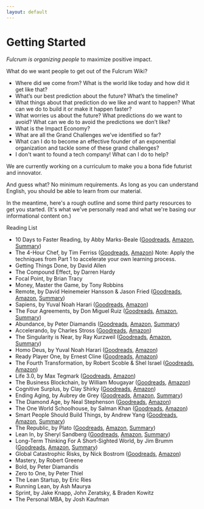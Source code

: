 ```yaml
---
layout: default
---
```

# Getting Started

_Fulcrum is organizing people_ to maximize positive impact.

What do we want people to get out of the Fulcrum Wiki?
* Where did we come from? What is the world like today and how did it get like that?
* What’s our best prediction about the future? What’s the timeline?
* What things about that prediction do we like and want to happen? What can we do to build it or make it happen faster?
* What worries us about the future? What predictions do we want to avoid? What can we do to avoid the predictions we don’t like?
* What is the Impact Economy?
* What are all the Grand Challenges we’ve identified so far?
* What can I do to become an effective founder of an exponential organization and tackle some of these grand challenges?
* I don't want to found a tech company! What can I do to help?

We are currently working on a curriculum to make you a bona fide futurist and innovator.

And guess what? No minimum requirements. As long as you can understand English, you should be able to learn from our material.

In the meantime, here's a rough outline and some third party resources to get you started. (It's what we've personally read and what we're basing our informational content on.)

Reading List
- 10 Days to Faster Reading, by Abby Marks-Beale ([Goodreads](https://www.goodreads.com/book/show/227552.10_Days_to_Faster_Reading), [Amazon](https://www.amazon.com/gp/product/0446676675), [Summary](http://fourminutebooks.com/10-days-to-faster-reading-summary/))
- The 4-Hour Chef, by Tim Ferriss ([Goodreads](https://www.goodreads.com/book/show/13129810-the-4-hour-chef), [Amazon](https://www.amazon.com/4-Hour-Chef-Cooking-Learning-Anything-ebook/dp/B005NJU8PA)) Note: Apply the techniques from Part 1 to accelerate your own learning process.
- Getting Things Done, by David Allen
- The Compound Effect, by Darren Hardy
- Focal Point, by Brian Tracy
- Money, Master the Game, by Tony Robbins
- Remote, by David Heinemeier Hansson & Jason Fried ([Goodreads](https://www.goodreads.com/book/show/17316682-remote), [Amazon](https://www.amazon.com/Remote-Office-Required-Jason-Fried-ebook/dp/B00C0ALZ0W), [Summary](http://fourminutebooks.com/remote-summary/))
- Sapiens, by Yuval Noah Harari ([Goodreads](https://www.goodreads.com/book/show/23692271-sapiens), [Amazon](https://www.amazon.com/Sapiens-Humankind-Yuval-Noah-Harari-ebook/dp/B00ICN066A))
- The Four Agreements, by Don Miguel Ruiz ([Goodreads](https://www.goodreads.com/book/show/6596.The_Four_Agreements), [Amazon](https://www.amazon.com/Four-Agreements-Practical-Personal-Freedom-ebook/dp/B005BRS8Z6), [Summary](http://fourminutebooks.com/the-four-agreements-summary/))
- Abundance, by Peter Diamandis ([Goodreads](https://www.goodreads.com/book/show/13187824-abundance), [Amazon](https://www.amazon.com/Abundance-Future-Better-Than-Think-ebook/dp/B005FLOGMM), [Summary](http://fourminutebooks.com/abundance-summary/))
- Accelerando, by Charles Stross ([Goodreads](https://www.goodreads.com/book/show/17863.Accelerando), [Amazon](https://www.amazon.com/Accelerando-Singularity-Book-Charles-Stross-ebook/dp/B000OIZUC6))
- The Singularity is Near, by Ray Kurzweil ([Goodreads](https://www.goodreads.com/book/show/83518.The_Singularity_is_Near), [Amazon](https://www.amazon.com/dp/0143037889), [Summary](http://fourminutebooks.com/the-singularity-is-near-summary/))
- Homo Deus, by Yuval Noah Harari ([Goodreads](https://www.goodreads.com/book/show/31138556-homo-deus), [Amazon](https://www.amazon.com/Homo-Deus-Brief-History-Tomorrow-ebook/dp/B01BBQ33VE))
- Ready Player One, by Ernest Cline ([Goodreads](https://www.goodreads.com/book/show/9969571-ready-player-one), [Amazon](https://www.amazon.com/Ready-Player-One-Ernest-Cline-ebook/dp/B004J4WKUQ))
- The Fourth Transformation, by Robert Scoble & Shel Israel ([Goodreads](https://www.goodreads.com/book/show/33013351-the-fourth-transformation), [Amazon](https://www.amazon.com/Fourth-Transformation-Artificial-Intelligence-Everything-ebook/dp/B01M5JKW3Z))
- Life 3.0, by Max Tegmark ([Goodreads](https://www.goodreads.com/book/show/34272565-life-3-0), [Amazon](https://www.amazon.com/Life-3-0-Being-Artificial-Intelligence/dp/1101946598))
- The Business Blockchain, by William Mougayar ([Goodreads](https://www.goodreads.com/book/show/29878354-the-business-blockchain), [Amazon](https://www.amazon.com/Business-Blockchain-Practice-Application-Technology-ebook/dp/B01EIGP8HG))
- Cognitive Surplus, by Clay Shirky ([Goodreads](https://www.goodreads.com/book/show/7614793-cognitive-surplus), [Amazon](https://www.amazon.com/Cognitive-Surplus-Creativity-Generosity-Connected-ebook/dp/B003NX75HC))
- Ending Aging, by Aubrey de Grey ([Goodreads](https://www.goodreads.com/book/show/519781.Ending_Aging), [Amazon](https://www.amazon.com/Ending-Aging-Rejuvenation-Breakthroughs-Lifetime-ebook/dp/B001ANSSKA), [Summary](http://fourminutebooks.com/ending-aging-summary/))
- The Diamond Age, by Neal Stephenson ([Goodreads](https://www.goodreads.com/book/show/827.The_Diamond_Age), [Amazon](https://www.amazon.com/Diamond-Age-Bantam-Spectra-Book-ebook/dp/B000FBJCKI))
- The One World Schoolhouse, by Salman Khan ([Goodreads](https://www.goodreads.com/book/show/15898640-the-one-world-schoolhouse), [Amazon](https://www.amazon.com/One-World-Schoolhouse-Education-Reimagined-ebook/dp/B0076DEOII))
- Smart People Should Build Things, by Andrew Yang ([Goodreads](https://www.goodreads.com/book/show/18085527-smart-people-should-build-things), [Amazon](https://www.amazon.com/Smart-People-Should-Build-Things-ebook/dp/B00DB3D7EY), [Summary](http://fourminutebooks.com/smart-people-should-build-things-summary/))
- The Republic, by Plato ([Goodreads](https://www.goodreads.com/book/show/30289.The_Republic), [Amazon](https://www.amazon.com/Republic-AmazonClassics-Plato-ebook/dp/B072R4H8BC), [Summary](http://fourminutebooks.com/the-republic-summary/))
- Lean In, by Sheryl Sandberg ([Goodreads](https://www.goodreads.com/book/show/16071764-lean-in), [Amazon](https://www.amazon.com/Lean-Women-Work-Will-Lead-ebook/dp/B009LMTDL0), [Summary](http://fourminutebooks.com/lean-in-summary/))
- Long-Term Thinking For A Short-Sighted World, by Jim Brumm ([Goodreads](https://www.goodreads.com/book/show/15896533-long-term-thinking-for-a-short-sighted-world), [Amazon](https://www.amazon.com/Long-Term-Thinking-Short-Sighted-World-Brumm-ebook/dp/B008EPLQFQ), [Summary](http://fourminutebooks.com/long-term-thinking-for-a-short-sighted-world-summary/))
- Global Catastrophic Risks, by Nick Bostrom ([Goodreads](https://www.goodreads.com/book/show/2659696-global-catastrophic-risks), [Amazon](https://www.amazon.com/Global-Catastrophic-Risks-Nick-Bostrom/dp/0199606501))
- Mastery, by Robert Greene
- Bold, by Peter Diamandis
- Zero to One, by Peter Thiel
- The Lean Startup, by Eric Ries
- Running Lean, by Ash Maurya
- Sprint, by Jake Knapp,‎ John Zeratsky,‎ & Braden Kowitz
- The Personal MBA, by Josh Kaufman
